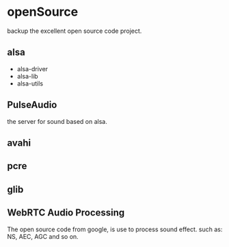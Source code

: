 # openSource
backup the excellent open source code project.

## alsa
- alsa-driver
- alsa-lib
- alsa-utils

## PulseAudio
the server for sound based on alsa.

## avahi


## pcre


## glib

## WebRTC Audio Processing 
The open source code from google, is use to process sound effect.
such as: NS, AEC, AGC and so on.

